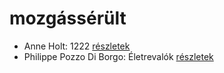 # mozgássérült

- Anne Holt: 1222 [részletek](../_details/Anne%20Holt.md#id_958)
- Philippe Pozzo Di Borgo: Életrevalók [részletek](../_details/Philippe%20Pozzo%20Di%20Borgo.md#id_1267)